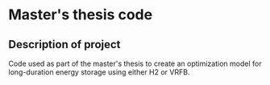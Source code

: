 # Master's thesis code

## Description of project
Code used as part of the master's thesis to create an optimization model for long-duration energy storage using either H2 or VRFB.
